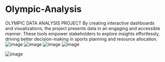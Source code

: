 # Olympic-Analysis
OLYMPIC DATA ANALYSIS PROJECT 
By creating interactive dashboards and visualizations, the project presents data in an engaging and accessible manner. These tools empower stakeholders to explore insights effortlessly, driving better decision-making in sports planning and resource allocation.
![image](https://github.com/user-attachments/assets/18d8f4a6-4028-41d9-b02b-c2aef68e2dce)
![image](https://github.com/user-attachments/assets/4060fb5f-5bce-4179-b9be-affc6c86d34e)
![image](https://github.com/user-attachments/assets/49cca17b-fadd-44e9-a33e-c6f4f118a935)
![image](https://github.com/user-attachments/assets/3d59dca2-47ac-4814-b389-eb683de7f117)


![image](https://github.com/user-attachments/assets/8ce37a75-be06-4507-b933-49737fd83f1e)



